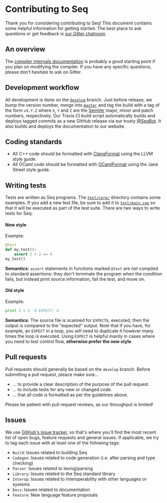 # Contributing to Seq

Thank you for considering contributing to Seq! This document contains some helpful information for getting started. The best place to ask questions or get feedback is [our Gitter chatroom](https://gitter.im/seq-lang/Seq).

## An overview

The [compiler internals documentation](https://seq-lang.org/internals.html) is probably a good starting point if you plan on modifying the compiler. If you have any specific questions, please don't hesitate to ask on Gitter.

## Development workflow

All development is done on the [`develop`](https://github.com/seq-lang/seq/tree/develop) branch. Just before release, we bump the version number, merge into [`master`](https://github.com/seq-lang/seq/tree/master) and tag the build with a tag of the form `vX.Y.Z` where `X`, `Y` and `Z` are the [SemVer](https://semver.org) major, minor and patch numbers, respectively. Our Travis CI build script automatically builds and deploys tagged commits as a new GitHub release via our trusty [@SeqBot](https://github.com/seqbot). It also builds and deploys the documentation to our website.

## Coding standards

- All C++ code should be formatted with [ClangFormat](https://clang.llvm.org/docs/ClangFormat.html) using the LLVM style guide.
- All OCaml code should be formatted with [OCamlFormat](https://github.com/ocaml-ppx/ocamlformat) using the Jane Street style guide.

## Writing tests

Tests are written as Seq programs. The [`test/core/`](https://github.com/seq-lang/seq/tree/master/test/core) directory contains some examples. If you add a new test file, be sure to add it to [`test/main.cpp`](https://github.com/seq-lang/seq/blob/master/test/main.cpp) so that it will be executed as part of the test suite. There are two ways to write tests for Seq:

#### New style

Example:

```python
@test
def my_test():
    assert 2 + 2 == 4
my_test()
```

**Semantics:** `assert` statements in functions marked `@test` are not compiled to standard assertions: they don't terminate the program when the condition fails, but instead print source information, fail the test, and move on.

#### Old style

Example:

```python
print 2 + 2  # EXPECT: 4
```

**Semantics:** The source file is scanned for `EXPECT`s, executed, then the output is compared to the "expected" output. Note that if you have, for example, an `EXPECT` in a loop, you will need to duplicate it however many times the loop is executed. Using `EXPECT` is helpful mainly in cases where you need to test control flow, **otherwise prefer the new style**.

## Pull requests

Pull requests should generally be based on the `develop` branch. Before submitting a pull request, pleace make sure...

- ... to provide a clear description of the purpose of the pull request.
- ... to include tests for any new or changed code.
- ... that all code is formatted as per the guidelines above.

Please be patient with pull request reviews, as our throughput is limited!

## Issues

We use [GitHub's issue tracker](https://github.com/seq-lang/seq/issues), so that's where you'll find the most recent list of open bugs, feature requests and general issues. If applicable, we try to tag each issue with at least one of the following tags:

- `Build`: Issues related to building Seq
- `Codegen`: Issues related to code generation (i.e. after parsing and type checking)
- `Parser`: Issues related to lexing/parsing
- `Library`: Issues related to the Seq standard library
- `Interop`: Issues related to interoperability with other languages or systems
- `Docs`: Issues related to documentation
- `Feature`: New language feature proposals
